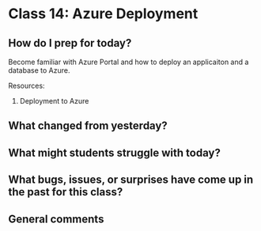 # Class 14: Azure Deployment

## How do I prep for today?
Become familiar with Azure Portal and how to deploy an applicaiton and a database to
Azure. 

Resources:
1. Deployment to Azure

## What changed from yesterday? 

## What might students struggle with today?  

## What bugs, issues, or surprises have come up in the past for this class?

## General comments